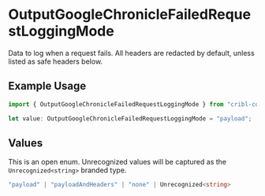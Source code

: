 # OutputGoogleChronicleFailedRequestLoggingMode

Data to log when a request fails. All headers are redacted by default, unless listed as safe headers below.

## Example Usage

```typescript
import { OutputGoogleChronicleFailedRequestLoggingMode } from "cribl-control-plane/models/operations";

let value: OutputGoogleChronicleFailedRequestLoggingMode = "payload";
```

## Values

This is an open enum. Unrecognized values will be captured as the `Unrecognized<string>` branded type.

```typescript
"payload" | "payloadAndHeaders" | "none" | Unrecognized<string>
```